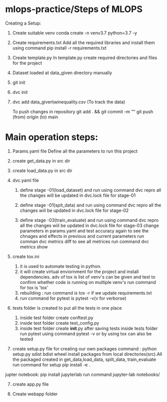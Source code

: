 # mlops-practice/Steps of MLOPS

Creating a Setup:
1. Create suitable venv
conda create -n venv3.7 python=3.7 -y

2. Create requirements.txt
Add all the required libraries and install them using command
pip install -r requirements.txt

3. Create template.py
In template.py create required directories and files for the project

4. Dataset loaded at data_given directory manually

5. git init

6. dvc init

7. dvc add data_given\winequality.csv (To track the data)

   To push changes in repository 
   git add . && git commit -m "<message>"
   git push (from) origin (to) main

# Main operation steps:

1. Params.yaml file
Define all the parameters to run this project

2. create get_data.py in src dir

3. create load_data.py in src dir

4. dvc.yaml file
   1. define stage -01(load_dataset) and run using command dvc repro
      all the changes will be updated in dvc.lock file for stage-01

   2. define stage -01(spit_data) and run using command dvc repro
      all the changes wiil be updated in dvc.lock file for stage-02
   
   3. define stage -03(train_evaluate) and run using command dvc repro
      all the changes wiil be updated in dvc.lock file for stage-03
      change parameters in params.yaml and test accuracy again
      to see the chnages and effects in previous and current parameters 
      run comman dvc metrics diff
      to see all metrices 
      run command dvc metrics show
5. create tox.ini
   1. it is used to automate testing in python.
   2. it will create virtual enviornment for the project and install dependencies. adv of tox is list of venv's can be given and test  to confirm whether code is running on multiple venv's
   run command for tox is 'tox'
   3. rebuilding : run command is tox -r if we update requirements.txt 
   4. run command for pytest is pytest -v(v for verborse)
6. tests folder is created to put all the tests in one place
   1. inside test folder create conftest.py
   2. inside test folder create test_config.py
   3. inside test folder create __init__.py
   after saving tests inside tests folder run pytest using command pytest -v or by using tox can also be tested

6. create setup.py file for creating our own packages
   command : python setup.py sdist bdist wheel
   install packages from local directories(src).All the packaged created in get_data,load_data, split_data, train_evaluate
   run command for setup
   pip install -e .

jupter notebook:
pip install jupyterlab
run command jupyter-lab notebooks/

7. create app.py file

8. Create webapp folder
